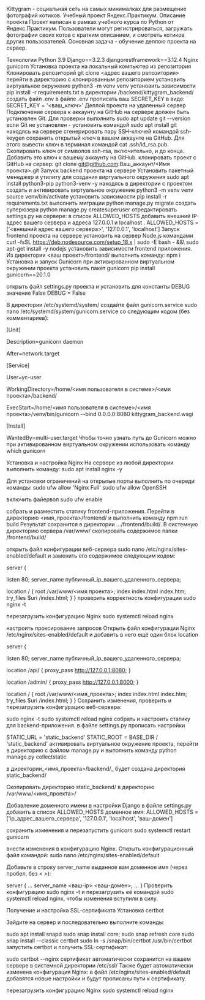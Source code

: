 Kittygram - социальная сеть на самых минималках для размещение фотографий котиков. Учебный проект Яндекс.Практикум. Описание проекта Проект написан в рамках учебного курса по Python от Яндекс.Практикум. Пользователи могут регистрироваться, загружать фотографии своих котов с кратким описанием, и смотреть котиков других пользователей. Основная задача - обучение деплою проекта на сервер.

Технологии Python 3.9 Django==3.2.3 djangorestframework==3.12.4 Nginx gunicorn Установка проекта на локальный компьютер из репозитория Клонировать репозиторий git clone <адрес вашего репозитория> перейти в директорию с клонированным репозиторием установить виртуальное окружение python3 -m venv venv установить зависимости pip install -r requirements.txt в директории /backend/kittygram_backend/ создать файл .env в файле .env прописать ваш SECRET_KEY в виде: SECRET_KEY = '<ваш_ключ>' Деплой проекта на удаленный сервер Подключение сервера к аккаунту на GitHub на сервере должен быть установлен Git. Для проверки выполнить sudo apt update git --version если Git не установлен - установить командой sudo apt install git находясь на сервере сгенерировать пару SSH-ключей командой ssh-keygen сохранить открытый ключ в вашем аккаунте на GitHub. Для этого вывести ключ в терминал командой cat .ssh/id_rsa.pub. Скопировать ключ от символов ssh-rsa, включительно, и до конца. Добавить это ключ к вашему аккаунту на GitHub. клонировать проект с GitHub на сервер: git clone git@github.com:Ваш_аккаунт/<Имя проекта>.git Запуск backend проекта на сервере Установить пакетный менеджер и утилиту для создания виртуального окружения sudo apt install python3-pip python3-venv -y находясь в директории с проектом создать и активировать виртуальное окружение python3 -m venv venv source venv/bin/activate установить зависимости pip install -r requirements.txt выполнить миграции python manage.py migrate создать суперюзера python manage.py createsuperuser отредактировать settings.py на сервере: в список ALLOWED_HOSTS добавить внешний IP-адрес вашего сервера и адреса 127.0.0.1 и localhost . ALLOWED_HOSTS = ['<внешний адрес вашего сервера>', '127.0.0.1', 'localhost'] Запуск frontend проекта на сервере установить на сервер Node.js командами curl -fsSL https://deb.nodesource.com/setup_18.x | sudo -E bash - &&\ sudo apt-get install -y nodejs установить зависимости frontend приложения. Из директории <ваш проект>/frontend/ выполнить команду: npm i Установка и запуск Gunicorn при активированном виртуальном окружении проекта установить пакет gunicorn pip install gunicorn==20.1.0

открыть файл settings.py проекта и установить для константы DEBUG значение False DEBUG = False

В директории /etc/systemd/system/ создайте файл gunicorn.service sudo nano /etc/systemd/system/gunicorn.service со следующим кодом (без комментариев):

[Unit]

Description=gunicorn daemon

After=network.target

[Service]

User=yc-user

WorkingDirectory=/home/<имя пользователя в системе>/<имя проекта>/backend/

ExecStart=/home/<имя пользователя в системе>/<имя проекта>/venv/bin/gunicorn --bind 0.0.0.0:8080 kittygram_backend.wsgi

[Install]

WantedBy=multi-user.target Чтобы точно узнать путь до Gunicorn можно при активированном виртуальном окружении использовать команду which gunicorn

Установка и настройка Nginx На сервере из любой директории выполнить команду: sudo apt install nginx -y

Для установки ограничений на открытые порты выполнить по очереди команды: sudo ufw allow 'Nginx Full' sudo ufw allow OpenSSH

включить файервол sudo ufw enable

собрать и разместить статику frontend-приложения. Перейти в директорию <имя_проекта>/frontend/ и выполнить команду npm run build Результат сохранится в директории .../frontend/build/. В системную директорию сервера /var/www/ скопировать содержимое папки /frontend/build/

открыть файл конфигурации веб-сервера sudo nano /etc/nginx/sites-enabled/default и заменить его содержимое следующим кодом:

server {

  listen 80;
  server_name публичный_ip_вашего_удаленного_сервера;

  location / {
  root   /var/www/<имя проекта>;
  index  index.html index.htm;
  try_files $uri /index.html;
  }
} проверить корректность конфигурации sudo nginx -t

перезагрузить конфигурацию Nginx sudo systemctl reload nginx

настроить проксирование запросов Открыть файл конфигурации Nginx /etc/nginx/sites-enabled/default и добавить в него ещё один блок location

server {

  listen 80;
  server_name публичный_ip_вашего_удаленного_сервера;

  location /api/ {
      proxy_pass http://127.0.0.1:8080;
  }
  
  location /admin/ {
    proxy_pass http://127.0.0.1:8000;
    }

  location / {
      root   /var/www/<имя_проекта>;
      index  index.html index.htm;
      try_files $uri /index.html;
  }
} Сохранить изменения, проверить и перезагрузить конфигурацию веб-сервера:

sudo nginx -t sudo systemctl reload nginx собрать и настроить статику для backend-приложения. в файле settings.py прописать настройки

STATIC_URL = 'static_backend' STATIC_ROOT = BASE_DIR / 'static_backend' активировать виртуальное окружение проекта, перейти в директорию с файлом manage.py и выполнить команду python manage.py collectstatic

в директории_<имя_проекта>/backend/_ будет создана директория static_backend/

Скопировать директорию static_backend/ в директорию /var/www/<имя_проекта>/

Добавление доменного имени в настройки Django в файле settings.py добавить в список ALLOWED_HOSTS доменное имя: ALLOWED_HOSTS = ['ip_адрес_вашего_сервера', '127.0.0.1', 'localhost', 'ваш-домен']

сохранить изменения и перезапустить gunicorn sudo systemctl restart gunicorn

внести изменения в конфигурацию Nginx. Открыть конфигурационный файл командой: sudo nano /etc/nginx/sites-enabled/default

Добавьте в строку server_name выданное вам доменное имя (через пробел, без < >):

server { ... server_name <ваш-ip> <ваш-домен>; ... } Проверить конфигурацию sudo nginx -t и перезагрузить её командой sudo systemctl reload nginx, чтобы изменения вступили в силу.

Получение и настройка SSL-сертификата Установка certbot

Зайдите на сервер и последовательно выполните команды:

sudo apt install snapd sudo snap install core; sudo snap refresh core sudo snap install --classic certbot sudo ln -s /snap/bin/certbot /usr/bin/certbot запустить certbot и получить SSL-сертификат:

sudo certbot --nginx сертификат автоматически сохранится на вашем сервере в системной директории /etc/ssl/ Также будет автоматически изменена конфигурация Nginx: в файл /etc/nginx/sites-enabled/default добавятся новые настройки и будут прописаны пути к сертификату.

перезагрузить конфигурацию Nginx sudo systemctl reload nginx
